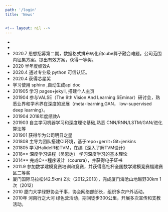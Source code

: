 ```yaml
---
path: '/login'
title: 'News'


<!-- layout: nil -->
---
```

*
* 
* 2020.7 思想招募第二期，数据格式排布转化和cube算子融合难题。公司范围内征集方案。提出有效方案，获得一等奖。
* 2020 半年度绩效A
* 2020.4 通过专业级 python 可信认证。
* 2020.4 获得芯星奖
* 学习使用 sphinx ,自动生成api doc
* 201905 学习 pages+jekyll, 搭建个人主页
* 201904 参与VALSE（The 9th Vision And Learning SEminar）研讨会，熟悉业界和学术界在深度的发展（meta-learning,GAN， low-supervised deep learning）。
* 201904 2018年度绩效A
* 201903 自主学习机器学习和深度理论基础,熟悉 CNN/RNN/LSTM/GAN/进化算法等
* 201901 获得华为公司明日之星
* 201808 主导为团队搭建CI环境，基于repo+gerrit+Git+jenkins
* 201805 学习HalideIR和TVM，在编《深入了解TVM设计》
* 2018\*\* 深度学习课程（吴恩达） 学习深度学习的基本理论
* 2014\*\* 完成C++程序设计（coursra），并获得电子证书
* 2011.9 参加数学建模竞赛培训和竞赛，并获得高社杯全国数学建模竞赛福建赛区二等奖
* 厦门国际马拉松(42.5km) 2次（2012,2013），完成厦门海沧山地越野30km 1次（2012）
* 2010 厦门大学绿野协会干事，协会网络部部长，组织多次户外活动。 
* 2010年 河南行之大河 绿色营活动，期间徒步300公里，开展多次宣传和支教活动。
